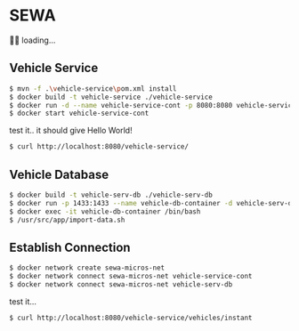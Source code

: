 # SEWA

🚨🚨 loading...


## Vehicle Service
```bash
$ mvn -f .\vehicle-service\pom.xml install
$ docker build -t vehicle-service ./vehicle-service
$ docker run -d --name vehicle-service-cont -p 8080:8080 vehicle-service
$ docker start vehicle-service-cont
```
test it.. it should give Hello World!
```bash
$ curl http://localhost:8080/vehicle-service/
```

## Vehicle Database
```bash
$ docker build -t vehicle-serv-db ./vehicle-serv-db
$ docker run -p 1433:1433 --name vehicle-db-container -d vehicle-serv-db
$ docker exec -it vehicle-db-container /bin/bash
$ /usr/src/app/import-data.sh
```

## Establish Connection
```bash
$ docker network create sewa-micros-net
$ docker network connect sewa-micros-net vehicle-service-cont
$ docker network connect sewa-micros-net vehicle-serv-db
```
test it...
```bash
$ curl http://localhost:8080/vehicle-service/vehicles/instant
```

